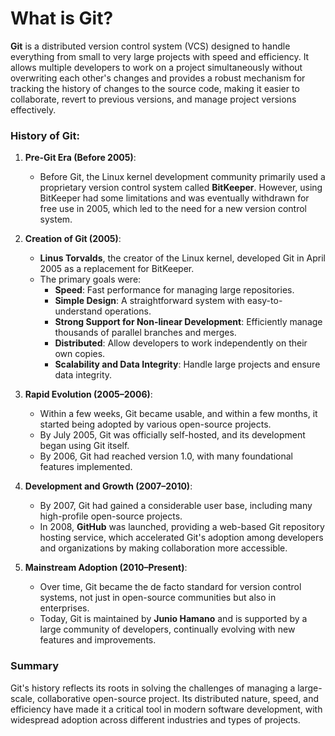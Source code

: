 # What is Git?

**Git** is a distributed version control system (VCS) designed to handle everything from small to very large projects with speed and efficiency. It allows multiple developers to work on a project simultaneously without overwriting each other's changes and provides a robust mechanism for tracking the history of changes to the source code, making it easier to collaborate, revert to previous versions, and manage project versions effectively.

### History of Git:

1. **Pre-Git Era (Before 2005)**:
   - Before Git, the Linux kernel development community primarily used a proprietary version control system called **BitKeeper**. However, using BitKeeper had some limitations and was eventually withdrawn for free use in 2005, which led to the need for a new version control system.

2. **Creation of Git (2005)**:
   - **Linus Torvalds**, the creator of the Linux kernel, developed Git in April 2005 as a replacement for BitKeeper.
   - The primary goals were:
     - **Speed**: Fast performance for managing large repositories.
     - **Simple Design**: A straightforward system with easy-to-understand operations.
     - **Strong Support for Non-linear Development**: Efficiently manage thousands of parallel branches and merges.
     - **Distributed**: Allow developers to work independently on their own copies.
     - **Scalability and Data Integrity**: Handle large projects and ensure data integrity.

3. **Rapid Evolution (2005–2006)**:
   - Within a few weeks, Git became usable, and within a few months, it started being adopted by various open-source projects.
   - By July 2005, Git was officially self-hosted, and its development began using Git itself.
   - By 2006, Git had reached version 1.0, with many foundational features implemented.

4. **Development and Growth (2007–2010)**:
   - By 2007, Git had gained a considerable user base, including many high-profile open-source projects.
   - In 2008, **GitHub** was launched, providing a web-based Git repository hosting service, which accelerated Git's adoption among developers and organizations by making collaboration more accessible.

5. **Mainstream Adoption (2010–Present)**:
   - Over time, Git became the de facto standard for version control systems, not just in open-source communities but also in enterprises.
   - Today, Git is maintained by **Junio Hamano** and is supported by a large community of developers, continually evolving with new features and improvements.

### Summary
Git's history reflects its roots in solving the challenges of managing a large-scale, collaborative open-source project. Its distributed nature, speed, and efficiency have made it a critical tool in modern software development, with widespread adoption across different industries and types of projects.
